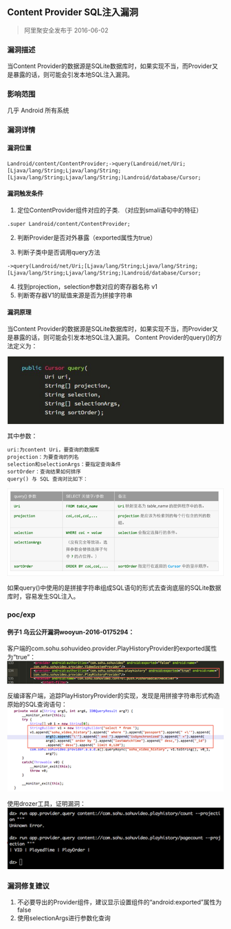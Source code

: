 ## Content Provider SQL注入漏洞
> 阿里聚安全发布于 2016-06-02

### 漏洞描述

当Content Provider的数据源是SQLite数据库时，如果实现不当，而Provider又是暴露的话，则可能会引发本地SQL注入漏洞。

### 影响范围

几乎 Android 所有系统

### 漏洞详情

#### 漏洞位置

```smali
Landroid/content/ContentProvider;->query(Landroid/net/Uri;[Ljava/lang/String;Ljava/lang/String;[Ljava/lang/String;Ljava/lang/String;)Landroid/database/Cursor;
```

#### 漏洞触发条件

1. 定位ContentProvider组件对应的子类. （对应到smali语句中的特征）

```smali
.super Landroid/content/ContentProvider;
```

2. 判断Provider是否对外暴露（exported属性为true）

3. 判断子类中是否调用query方法
```smali
->query(Landroid/net/Uri;[Ljava/lang/String;Ljava/lang/String;[Ljava/lang/String;Ljava/lang/String;)Landroid/database/Cursor;
```
4. 找到projection，selection参数对应的寄存器名称 v1
5. 判断寄存器V1的赋值来源是否为拼接字符串


#### 漏洞原理

当Content Provider的数据源是SQLite数据库时，如果实现不当，而Provider又是暴露的话，则可能会引发本地SQL注入漏洞。
Content Provider的query()的方法定义为：

![图片描述](png/content_provider_p_31.png)

其中参数：

```markdown
uri:为content Uri，要查询的数据库
projection：为要查询的列名
selection和selectionArgs：要指定查询条件
sortOrder：查询结果如何排序
query() 与 SQL 查询对比如下：
```

![图片描述](png/content_provider_p_32.png)

如果query()中使用的是拼接字符串组成SQL语句的形式去查询底层的SQLite数据库时，容易发生SQL注入。

### poc/exp

#### 例子1 乌云公开漏洞wooyun-2016-0175294：
客户端的com.sohu.sohuvideo.provider.PlayHistoryProvider的exported属性为“true”：
![图片描述](png/content_provider_p_33.png)

反编译客户端，追踪PlayHistoryProvider的实现，发现是用拼接字符串形式构造原始的SQL查询语句：
![图片描述](png/content_provider_p_34.png)

使用drozer工具，证明漏洞：
![图片描述](png/content_provider_p_35.png)

### 漏洞修复建议
1. 不必要导出的Provider组件，建议显示设置组件的“android:exported”属性为false
2. 使用selectionArgs进行参数化查询